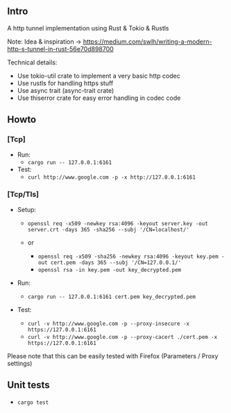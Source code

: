 ## Intro

A http tunnel implementation using Rust & Tokio & Rustls

Note: Idea & inspiration -> https://medium.com/swlh/writing-a-modern-http-s-tunnel-in-rust-56e70d898700

Technical details:
* Use tokio-util crate to implement a very basic http codec
* Use rustls for handling https stuff
* Use async trait (async-trait crate)
* Use thiserror crate for easy error handling in codec code

## Howto

### [Tcp]

* Run:
  * `cargo run -- 127.0.0.1:6161`
* Test:
  * `curl http://www.google.com -p -x http://127.0.0.1:6161`

### [Tcp/Tls]

* Setup:
  * `openssl req -x509 -newkey rsa:4096 -keyout server.key -out server.crt -days 365 -sha256 --subj '/CN=localhost/'`
  
  * or
    * `openssl req -x509 -sha256 -newkey rsa:4096 -keyout key.pem -out cert.pem -days 365 --subj '/CN=127.0.0.1/'`
    * `openssl rsa -in key.pem -out key_decrypted.pem`

* Run:
  * `cargo run -- 127.0.0.1:6161 cert.pem key_decrypted.pem`
* Test:
  * `curl -v http://www.google.com -p --proxy-insecure -x https://127.0.0.1:6161`
  * `curl -v http://www.google.com -p --proxy-cacert ./cert.pem -x https://127.0.0.1:6161`

Please note that this can be easily tested with Firefox (Parameters / Proxy settings)

## Unit tests

* `cargo test`
